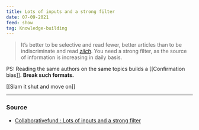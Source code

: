 ```yaml
---
title: Lots of inputs and a strong filter
date: 07-09-2021
feed: show
tag: Knowledge-building 
---
```


> It’s better to be selective and read fewer, better articles than to be indiscriminate and read *[zilch](https://www.merriam-webster.com/dictionary/zilch)*. You need a strong filter, as the source of information is increasing in daily basis.

PS: Reading the same authors on the same topics builds a [[Confirmation bias]]. **Break such formats.**

[[Slam it shut and move on]]

---
### Source
- [Collaborativefund : Lots of inputs and a strong filter](https://www.collaborativefund.com/blog/how-to-read-lots-of-inputs-and-a-strong-filter/)